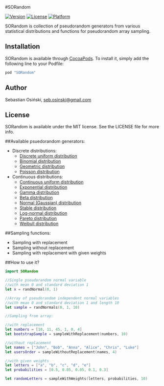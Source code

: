 #SORandom

[![Version](https://img.shields.io/cocoapods/v/SORandom.svg?style=flat)](http://cocoapods.org/pods/SORandom)
[![License](https://img.shields.io/cocoapods/l/SORandom.svg?style=flat)](http://cocoapods.org/pods/SORandom)
[![Platform](https://img.shields.io/cocoapods/p/SORandom.svg?style=flat)](http://cocoapods.org/pods/SORandom)

SORandom is collection of pseudorandom generators from various statistical distributions and functions for pseudorandom array sampling.

## Installation

SORandom is available through [CocoaPods](http://cocoapods.org). To install
it, simply add the following line to your Podfile:

```ruby
pod "SORandom"
```

## Author

Sebastian Osiński, seb.osinski@gmail.com

## License

SORandom is available under the MIT license. See the LICENSE file for more info.

##Available psuedorandom generators:

* Discrete distributions:
	* [Discrete uniform distribution](https://en.wikipedia.org/wiki/Uniform_distribution_\(discrete\))
	* [Binomial distribution](https://en.wikipedia.org/wiki/Binomial_distribution)
	* [Geometric distribution](https://en.wikipedia.org/?title=Geometric_distribution)
	* [Poisson distribution](https://en.wikipedia.org/?title=Poisson_distribution)
* Continuous distributions:
	* [Continuous uniform distribution](https://en.wikipedia.org/wiki/Uniform_distribution_\(continuous\))
	* [Exponential distribution](https://en.wikipedia.org/?title=Exponential_distribution)
	* [Gamma distribution](https://en.wikipedia.org/wiki/Gamma_distribution)
	* [Beta distribution](https://en.wikipedia.org/wiki/Beta_distribution)
	* [Normal (Gaussian) distribution](https://en.wikipedia.org/wiki/Normal_distribution)
	* [Stable distribution](https://en.wikipedia.org/wiki/Stable_distribution)
	* [Log-normal distribution](https://en.wikipedia.org/wiki/Log-normal_distribution)
	* [Pareto distribution](https://en.wikipedia.org/?title=Pareto_distribution)
	* [Weibull distribution](https://en.wikipedia.org/?title=Weibull_distribution)

##Sampling functions:

* Sampling with replacement
* Sampling without replacement
* Sampling with replacement with given weights		 	

##How to use it?

```swift
import SORandom

//Single pseudorandom normal variable
//with mean 0 and standard deviation 1
let x = randNormal(0, 1)

//Array of pseudorandom independent normal variables
//with mean 0 and standard deviation 1 and length 10
let sample = randNormals(0, 1, 10)

//Sampling from array:

//with replacement
let numbers = [10, 11, 45, 1, 0, 4]
let bootstrapSample = sampleWithReplacement(numbers, 10)

//without replacement
let names = ["John", "Bob", "Anna", "Alice", "Chris", "Luke"]
let usersOrder = sampleWithoutReplacement(names, 4)

//with given weights
let letters = ["a", "b", "c", "d", "e"]
let probabilities = [0.5, 0.05, 0.05, 0.1, 0.3]

let randomLetters = sampleWithWeights(letters, probabilities, 10)
```
